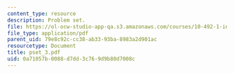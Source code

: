 ```yaml
---
content_type: resource
description: Problem set.
file: https://ol-ocw-studio-app-qa.s3.amazonaws.com/courses/10-492-1-integrated-chemical-engineering-topics-i-process-control-by-design-fall-2004/0a71057b0088d7dd3c769d9b80d7008c_pset_3.pdf
file_type: application/pdf
parent_uid: 79e8c92c-cc38-ab33-93ba-8983a2d901ac
resourcetype: Document
title: pset_3.pdf
uid: 0a71057b-0088-d7dd-3c76-9d9b80d7008c
---
```

